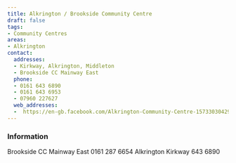 ```yaml
---
title: Alkrington / Brookside Community Centre
draft: false
tags:
- Community Centres
areas:
- Alkrington
contact:
  addresses:
  - Kirkway, Alkrington, Middleton
  - Brookside CC Mainway East
  phone:
  - 0161 643 6890
  - 0161 643 6953
  - 07960 227627
  web_addresses:
  -  https://en-gb.facebook.com/Alkrington-Community-Centre-1573303042903526/
---
```


### Information
Brookside CC  Mainway East  0161 287 6654
Alkrington  Kirkway   643 6890